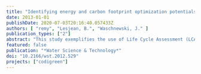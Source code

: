 ```yaml
---
title: "Identifying energy and carbon footprint optimization potentials of a sludge treatment line with Life Cycle Assessment"
date: 2013-01-01
publishDate: 2020-07-03T20:16:40.057433Z
authors: [ "remy", "Lesjean, B.", "Waschnewski, J." ]
publication_types: ["2"]
abstract: "This study exemplifies the use of Life Cycle Assessment (LCA) as a tool to quantify the environmental impacts of processes for wastewater treatment. In a case study, the sludge treatment line of a large wastewater treatment plant (WWTP) is analysed in terms of cumulative energy demand and the emission of greenhouse gases (carbon footprint). Sludge treatment consists of anaerobic digestion, dewatering, drying, and disposal of stabilized sludge in mono- or co-incineration in power plants or cement kilns. All relevant forms of energy demand (electricity, heat, chemicals, fossil fuels, transport) and greenhouse gas emissions (fossil CO2,CH4,N2O) are accounted in the assessment, including the treatment of return liquor from dewatering in the WWTP. Results show that the existing process is positive in energy balance (–162 MJ/PECOD * a) and carbon footprint (–11.6 kg CO2-eq/PECOD *a) by supplying secondary products such as electricity from biogas production or mono-incineration and substituting fossil fuels in co-incineration. However, disposal routes for stabilized sludge differ considerably in their energy and greenhouse gas profiles. In total, LCA proves to be a suitable tool to support future investment decisions with information of environmental relevance on the impact of wastewater treatment, but also urban water systems in general."
featured: false
publication: "*Water Science & Technology*"
doi: "10.2166/wst.2012.529"
projects: ["codigreen"]
---
```


